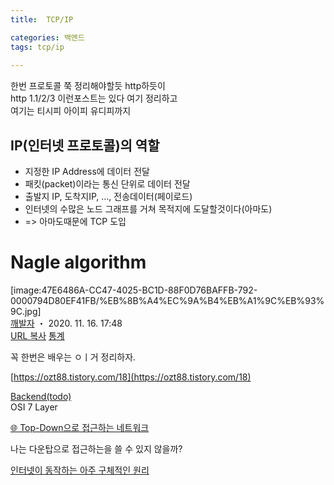```yaml
---
title:  TCP/IP

categories: 백엔드 
tags: tcp/ip
 
---
```


  
  
  
한번 프로토콜 쭉 정리해야할듯 http하듯이  
http 1.1/2/3 이런포스트는 있다 여기 정리하고  
여기는 티시피 아이피 유디피까지  
  
  
## IP(인터넷 프로토콜)의 역할  
- 지정한 IP Address에 데이터 전달  
- 패킷(packet)이라는 통신 단위로 데이터 전달  
- 출발지 IP, 도착지IP, …, 전송데이터(페이로드)  
- 인터넷의 수많은 노드 그래프를 거쳐 목적지에 도달할것이다(아마도)  
- => 아마도때문에 TCP 도입  
  
  
  
# Nagle algorithm <TODO>  
  
[image:47E6486A-CC47-4025-BC1D-88F0D76BAFFB-792-0000794D80EF41FB/%EB%8B%A4%EC%9A%B4%EB%A1%9C%EB%93%9C.jpg]  
  [깨발자](https://blog.naver.com/develup4)  ・ 2020. 11. 16. 17:48  
 [URL 복사](https://blog.naver.com/PostList.naver?from=postList&blogId=develup4&categoryNo=6&currentPage=5#)   [ 통계](https://blog.naver.com/PostList.naver?from=postList&blogId=develup4&categoryNo=6&currentPage=5#)    
  
꼭 한번은 배우는 ㅇㅣ거 정리하자.  
   
 [https://ozt88.tistory.com/18](https://ozt88.tistory.com/18)   
  
  
  
  
 [Backend(todo)](https://blog.naver.com/PostList.naver?blogId=develup4&categoryNo=6&from=postList&parentCategoryNo=6)   
OSI 7 Layer <TODO>  
  
  
  
[🌐 Top-Down으로 접근하는 네트워크](https://parksb.github.io/article/23.html)  
  
  
나는 다운탑으로 접근하는을 쓸 수 있지 않을까?  
  
  
  
[인터넷이 동작하는 아주 구체적인 원리](https://parksb.github.io/article/36.html)  
